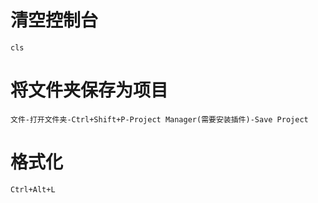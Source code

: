 # 清空控制台
    cls

# 将文件夹保存为项目
    文件-打开文件夹-Ctrl+Shift+P-Project Manager(需要安装插件)-Save Project

# 格式化
    Ctrl+Alt+L